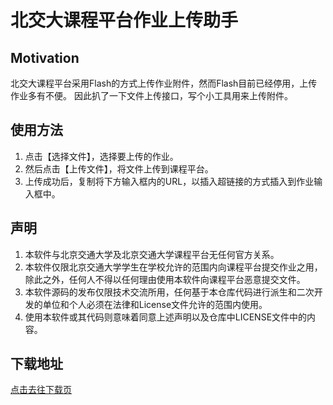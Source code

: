 # 北交大课程平台作业上传助手

## Motivation
北交大课程平台采用Flash的方式上传作业附件，然而Flash目前已经停用，上传作业多有不便。
因此扒了一下文件上传接口，写个小工具用来上传附件。

## 使用方法
1. 点击【选择文件】，选择要上传的作业。
2. 然后点击【上传文件】，将文件上传到课程平台。
3. 上传成功后，复制将下方输入框内的URL，以插入超链接的方式插入到作业输入框中。

## 声明
1. 本软件与北京交通大学及北京交通大学课程平台无任何官方关系。
2. 本软件仅限北京交通大学学生在学校允许的范围内向课程平台提交作业之用，除此之外，任何人不得以任何理由使用本软件向课程平台恶意提交文件。
3. 本软件源码的发布仅限技术交流所用，任何基于本仓库代码进行派生和二次开发的单位和个人必须在法律和License文件允许的范围内使用。
4. 使用本软件或其代码则意味着同意上述声明以及仓库中LICENSE文件中的内容。

## 下载地址
[点击去往下载页](https://github.com/ZacharyJia/bjtu-hw-submit/releases)
